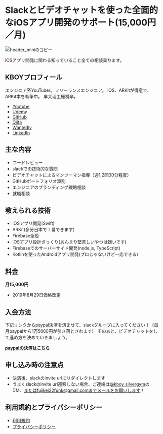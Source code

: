 # Slackとビデオチャットを使った全面的なiOSアプリ開発のサポート(15,000円／月)

![header_miniのコピー](https://user-images.githubusercontent.com/17683316/58873809-18f67480-8702-11e9-968a-95f8e74c559a.png)

iOSアプリ開発に関わる知っていること全ての相談乗ります。

## KBOYプロフィール
エンジニア系YouTuber。フリーランスエンジニア。
iOS、ARKitが得意で、ARKit本を執筆中。
早大理工総機卒。

- [Youtube](https://www.youtube.com/channel/UCEj6hquMBUiQGunwIO1zVZA)
- [Udemy](https://www.udemy.com/kboy-arkit)
- [GitHub](https://github.com/kboy-silvergym)
- [Qiita](https://qiita.com/k-boy)
- [Wantedly](https://www.wantedly.com/users/17820205)
- [LinkedIn](https://www.linkedin.com/in/kei-fujikawa/)

## 主な内容
- コードレビュー
- slackでの技術的な質問
- ビデオチャットによるマンツーマン指導（週1,2回30分程度）
- GitHubポートフォリオ添削
- エンジニアのブランディング戦略相談
- 就職相談

## 教えられる技術
- iOSアプリ開発(Swift)
- ARKit(多分日本で１番できます)
- Firebase全般
- iOSアプリ設計ざっくり(あんまり堅苦しいやつは嫌いです)
- Firebaseでのサーバーサイド開発(node.js, TypeScript)
- Kotlinを使ったAndroidアプリ開発(プロじゃないけど一応できる)

## 料金

**月15,000円**

- 2019年8月29日価格改定

## 入会方法

下記リンクからpaypal決済を済ませて、slackグループに入ってください！（毎月paypalから1万5000円が引き落とされます）
そのあと、ビデオチャットをして進め方を決めていきましょう。

[**paypalの決済はこちら**](https://www.paypal.com/cgi-bin/webscr?cmd=_s-xclick&hosted_button_id=XZN4QW6NH86B4)

## 申し込み時の注意点

- 決済後、slackのinvite urlにリダイレクトします
- うまくslackのinvite url遷移しない場合、ご連絡は[@kboy_silvergym](https://twitter.com/kboy_silvergym)のDM、またはfujikei22funk@gmail.comまでメールをお願いします！

## 利用規約とプライバシーポリシー
- [利用規約](https://kboy-silvergym.github.io/ios-mentor.github.io/term)
- [プライバシーポリシー](https://kboy-silvergym.github.io/ios-mentor.github.io/policy)
